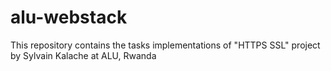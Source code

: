 # alu-webstack
This repository contains the tasks implementations of "HTTPS SSL" project by Sylvain Kalache at ALU, Rwanda
